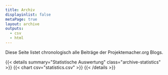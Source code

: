 ```yaml
---
title: Archiv
displayinlist: false
metaPage: true
layout: archive
outputs:
  - csv
  - html
---
```

Diese Seite listet chronologisch alle Beiträge der Projektemacher.org Blogs.

{{< details summary="Statistische Auswertung" class="archive-statistics" >}}
  {{< chart csv="statistics.csv" >}}
{{< /details >}}
